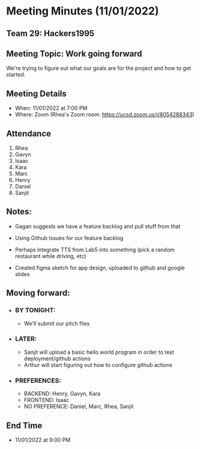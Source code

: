 # Meeting Minutes (11/01/2022)

## Team 29: Hackers1995

## Meeting Topic: Work going forward

We're trying to figure out what our goals are for the project and how to get started.

## Meeting Details

-   When: 11/01/2022 at 7:00 PM
-   Where: Zoom (Rhea's Zoom room: https://ucsd.zoom.us/j/8054288343)

## Attendance

1. Rhea
2. Gavyn
3. Isaac
4. Kara
5. Marc
6. Henry
7. Daniel
8. Sanjit

## Notes:

-   Gagan suggests we have a feature backlog and pull stuff from that
-   Using Github Issues for our feature backlog

-   Perhaps integrate TTS from Lab5 into something (pick a random restaurant while driving, etc)

-   Created figma sketch for app design, uploaded to github and google slides

## Moving forward:

-   ### BY TONIGHT:
    -   We'll submit our pitch files
-   ### LATER:

    -   Sanjit will upload a basic hello world program in order to test deployment/github actions
    -   Arthur will start figuring out how to configure github actions

-   ### PREFERENCES:
    -   BACKEND: Henry, Gavyn, Kara
    -   FRONTEND: Isaac
    -   NO PREFERENCE: Daniel, Marc, Rhea, Sanjit

## End Time

-   11/01/2022 at 9:00 PM
